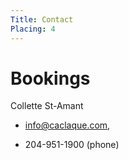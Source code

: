 ```yaml
---
Title: Contact
Placing: 4
---
```


# Bookings

Collette St-Amant

* info@caclaque.com,

* 204-951-1900 (phone)
